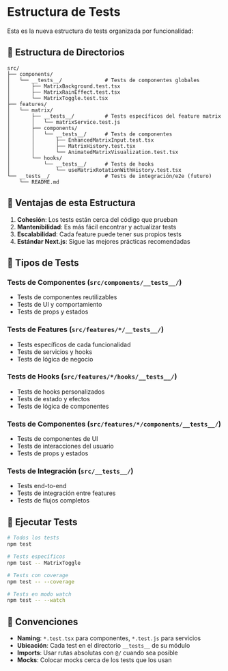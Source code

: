 # Estructura de Tests

Esta es la nueva estructura de tests organizada por funcionalidad:

## 📁 Estructura de Directorios

```
src/
├── components/
│   └── __tests__/              # Tests de componentes globales
│       ├── MatrixBackground.test.tsx
│       ├── MatrixRainEffect.test.tsx
│       └── MatrixToggle.test.tsx
├── features/
│   └── matrix/
│       ├── __tests__/          # Tests específicos del feature matrix
│       │   └── matrixService.test.js
│       ├── components/
│       │   └── __tests__/      # Tests de componentes
│       │       ├── EnhancedMatrixInput.test.tsx
│       │       ├── MatrixHistory.test.tsx
│       │       └── AnimatedMatrixVisualization.test.tsx
│       └── hooks/
│           └── __tests__/      # Tests de hooks
│               └── useMatrixRotationWithHistory.test.tsx
└── __tests__/                  # Tests de integración/e2e (futuro)
    └── README.md
```

## 🎯 Ventajas de esta Estructura

1. **Cohesión**: Los tests están cerca del código que prueban
2. **Mantenibilidad**: Es más fácil encontrar y actualizar tests
3. **Escalabilidad**: Cada feature puede tener sus propios tests
4. **Estándar Next.js**: Sigue las mejores prácticas recomendadas

## 🧪 Tipos de Tests

### Tests de Componentes (`src/components/__tests__/`)

- Tests de componentes reutilizables
- Tests de UI y comportamiento
- Tests de props y estados

### Tests de Features (`src/features/*/__tests__/`)

- Tests específicos de cada funcionalidad
- Tests de servicios y hooks
- Tests de lógica de negocio

### Tests de Hooks (`src/features/*/hooks/__tests__/`)

- Tests de hooks personalizados
- Tests de estado y efectos
- Tests de lógica de componentes

### Tests de Componentes (`src/features/*/components/__tests__/`)

- Tests de componentes de UI
- Tests de interacciones del usuario
- Tests de props y estados

### Tests de Integración (`src/__tests__/`)

- Tests end-to-end
- Tests de integración entre features
- Tests de flujos completos

## 🚀 Ejecutar Tests

```bash
# Todos los tests
npm test

# Tests específicos
npm test -- MatrixToggle

# Tests con coverage
npm test -- --coverage

# Tests en modo watch
npm test -- --watch
```

## 📝 Convenciones

- **Naming**: `*.test.tsx` para componentes, `*.test.js` para servicios
- **Ubicación**: Cada test en el directorio `__tests__` de su módulo
- **Imports**: Usar rutas absolutas con `@/` cuando sea posible
- **Mocks**: Colocar mocks cerca de los tests que los usan
